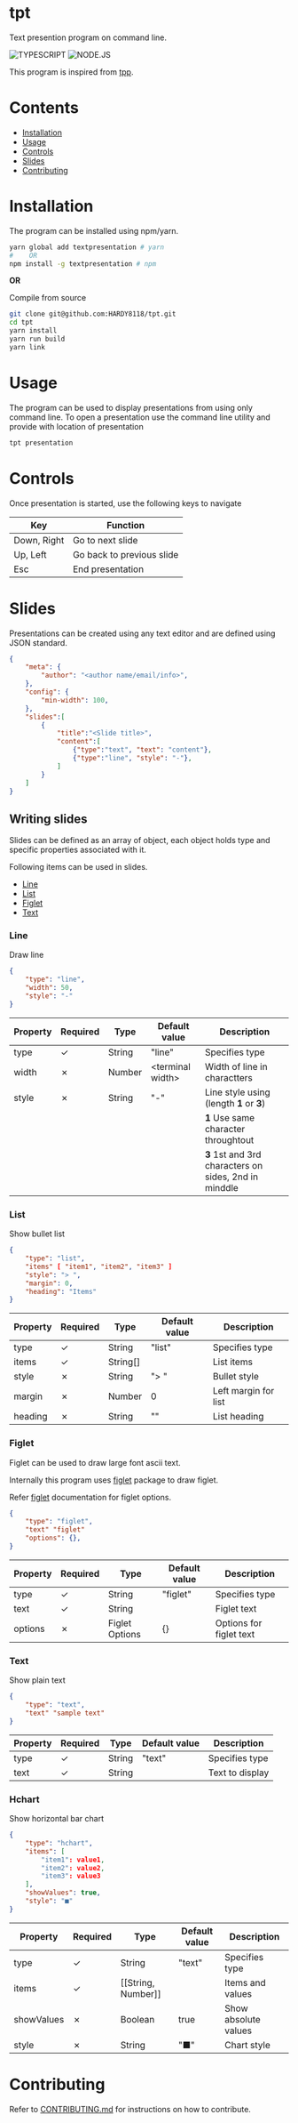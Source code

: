 # tpt
Text presention program on command line.

![TYPESCRIPT](https://img.shields.io/badge/TypeScript-007ACC?style=for-the-badge&logo=typescript&logoColor=white)
![NODE.JS](https://img.shields.io/badge/Node.js-43853D?style=for-the-badge&logo=node.js&logoColor=white)

This program is inspired from [tpp](https://github.com/cbbrowne/tpp).

# Contents
- [Installation](#Installation)
- [Usage](#Usage)
- [Controls](#Controls)
- [Slides](#Slides)
- [Contributing](#Contributing)

# Installation
The program can be installed using npm/yarn.
```bash
yarn global add textpresentation # yarn
#    OR
npm install -g textpresentation # npm
```

**OR**

Compile from source
```bash
git clone git@github.com:HARDY8118/tpt.git
cd tpt
yarn install
yarn run build
yarn link
```


# Usage
The program can be used to display presentations from using only command line.
To open a presentation use the command line utility and provide with location of presentation
```bash
tpt presentation
```


# Controls
Once presentation is started, use the following keys to navigate

| Key | Function |
|--|--|
| Down, Right | Go to next slide |
| Up, Left | Go back to previous slide |
| Esc | End presentation |


# Slides
Presentations can be created using any text editor and are defined using JSON standard.

```json
{
    "meta": {
        "author": "<author name/email/info>",
    },
    "config": {
        "min-width": 100,
    },
    "slides":[
        {
            "title":"<Slide title>",
            "content":[
                {"type":"text", "text": "content"},
                {"type":"line", "style": "-"},
            ]
        }
    ]
}
```

## Writing slides
Slides can be defined as an array of object, each object holds type and  specific properties associated with it.

Following items can be used in slides.
- [Line](###Line)
- [List](###List)
- [Figlet](###Figlet)
- [Text](###Text)


### Line
Draw line
```json
{
    "type": "line",
    "width": 50,
    "style": "-"
}
```

| Property | Required | Type | Default value | Description |
|--|--|--|--|--|
| type | &check; | String | "line" | Specifies type |
| width | &cross; | Number | &lt;terminal width&gt; | Width of line in charactters |
| style | &cross; | String | "-" | Line style using (length **1** or **3**)
| | | | | **1** Use same character throughtout |
| | | | | **3** 1st and 3rd characters on sides, 2nd in minddle |


### List
Show bullet list
```json
{
    "type": "list",
    "items" [ "item1", "item2", "item3" ]
    "style": "> ",
    "margin": 0,
    "heading": "Items"
}
```

| Property | Required | Type | Default value | Description |
|--|--|--|--|--|
| type | &check; | String | "list" | Specifies type |
| items | &check; | String[] | | List items |
| style | &cross; | String | "> " | Bullet style |
| margin | &cross; | Number | 0 | Left margin for list |
| heading | &cross; | String | "" | List heading |


### Figlet
Figlet can be used to draw large font ascii text.

Internally this program uses [figlet](https://www.npmjs.com/package/figlet) package to draw figlet.

Refer [figlet](http://www.figlet.org/) documentation for figlet options.

```json
{
    "type": "figlet",
    "text" "figlet"
    "options": {},
}
```

| Property | Required | Type | Default value | Description |
|--|--|--|--|--|
| type | &check; | String | "figlet" | Specifies type |
| text | &check; | String | | Figlet text |
| options | &cross; | Figlet Options | {} | Options for figlet text |


### Text
Show plain text

```json
{
    "type": "text",
    "text" "sample text"
}
```

| Property | Required | Type | Default value | Description |
|--|--|--|--|--|
| type | &check; | String | "text" | Specifies type |
| text | &check; | String | | Text to display |

### Hchart
Show horizontal bar chart

```json
{
    "type": "hchart",
    "items": [
        "item1": value1,
        "item2": value2,
        "item3": value3
    ],
    "showValues": true,
    "style": "■"
}
```

| Property | Required | Type | Default value | Description |
|--|--|--|--|--|
| type | &check; | String | "text" | Specifies type |
| items | &check; | [[String, Number]] | | Items and values |
| showValues | &cross; | Boolean | true | Show absolute values |
| style | &cross; | String | "■" | Chart style |

# Contributing
Refer to [CONTRIBUTING.md](https://github.com/HARDY8118/tpt/blob/main/CONTRIBUTING.md) for instructions on how to contribute.
